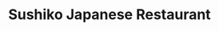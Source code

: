 ---
layout: place
title: "Sushiko Japanese Restaurant"
permalink: /florida/jacksonville/sushiko-japanese-restaurant.html
stateAbbr: FL
stateName: Florida
cityName: Jacksonville
place_id: ChIJsxgfBDu45YgRR853miKhx0E
photos:
  - name: >-
      places/ChIJsxgfBDu45YgRR853miKhx0E/photos/AeeoHcKNxpbpRm2AkBEvVpPJlCM4UYHQPIV296p8LZSGdS82ooHDmR3eir6Dy299DM9E10754xNTkI16G7A-oWwvHqLDPDnwmZEDLMdHkfNiZt24_FgqZp7joHbSDSHemBPFbf2ihuGoeH9zPqSlOB6KO26ngmTfYUeE0WioATl-tk0KNuJR7vpXuunGgUmBXNMbQvKSZnfA6Ei5sfO8I6FXrfzJW9FKCTZuTwmPIPGxzLme8SzdHMjYF2QK2pJONvMDyl9KBCuhNVZfBvJaLq7D4BM4nc3TbOsvhQ-2o6hLg4k9Aw
    widthPx: 960
    heightPx: 720
    authorAttributions:
      - displayName: Sushiko Japanese Restaurant
        uri: https://maps.google.com/maps/contrib/107821488490482296022
        photoUri: >-
          https://lh3.googleusercontent.com/a-/ALV-UjWrKXEXNTgSg4KVJCqMlBXFL1l1sA-RbIoTAttFBvr98Ls9YX0=s100-p-k-no-mo
    flagContentUri: >-
      https://www.google.com/local/imagery/report/?cb_client=maps_api_places.places_api&image_key=!1e10!2sAF1QipMPnuPVInXgQHbMgkZZL1JiYRxDEHHWNNYNEe7M&hl=en-US
    googleMapsUri: >-
      https://www.google.com/maps/place//data=!3m4!1e2!3m2!1sAF1QipMPnuPVInXgQHbMgkZZL1JiYRxDEHHWNNYNEe7M!2e10!4m2!3m1!1s0x88e5b83b041f18b3:0x41c7a1229a77ce47
  - name: >-
      places/ChIJsxgfBDu45YgRR853miKhx0E/photos/AeeoHcIKAwW_ykoSxpmIkJs2EdRlLAN1khqjM3ifdx2IZKZaQMd3PUdfQUwS4Fh3bcA4YnPeh7yKs2-YjWYOZE4nwBCKPtNRQPPJYPnEOOsu-ad6ZSB_GoTBaucMi1i4OIx6z2lX_KpDLaP5xDNkL_D0KhkXhusyYv6P__k2tg9jUQMkFO2lqkmogihM2kLkeNhx9eyDX50Z130fjGXyLIgD3mwAhBxkCXi2Dw66F_4HMmuwm5FJN0PekATmqFacZRGTaXwn7ShDrs7dw9WNN5eRUDd-PcZ6gvPelL9SGB3VEWPHBA
    widthPx: 719
    heightPx: 960
    authorAttributions:
      - displayName: Sushiko Japanese Restaurant
        uri: https://maps.google.com/maps/contrib/107821488490482296022
        photoUri: >-
          https://lh3.googleusercontent.com/a-/ALV-UjWrKXEXNTgSg4KVJCqMlBXFL1l1sA-RbIoTAttFBvr98Ls9YX0=s100-p-k-no-mo
    flagContentUri: >-
      https://www.google.com/local/imagery/report/?cb_client=maps_api_places.places_api&image_key=!1e10!2sAF1QipMu7zJs1-kaW38kUqbDHgGN48NVOa2iGnQy4_tt&hl=en-US
    googleMapsUri: >-
      https://www.google.com/maps/place//data=!3m4!1e2!3m2!1sAF1QipMu7zJs1-kaW38kUqbDHgGN48NVOa2iGnQy4_tt!2e10!4m2!3m1!1s0x88e5b83b041f18b3:0x41c7a1229a77ce47
  - name: >-
      places/ChIJsxgfBDu45YgRR853miKhx0E/photos/AeeoHcLABC8WhQiXWBYJoaUBWShJ_UOj_L0ugqxe5jZzK0PtwKItHWTB9u1HnHuZ3pXonWM7X3eRaTgpcsaf_iJ6FLCUpq8FpHr2RnuP83wWg8a5mJrh7qXBwBzREf62JL2TmV96bgBHon2_Iu-3wGP1zzj7OJLyGiuD_yFCeLhFlLoWpRyCULS_EqV-lSpZqJjthcbhLtgqxt5daE0GRfnB6oM8pdvH5qUblT5UMFYf8kMLrba4plBfQvEhsPJaq3cmbCQcy6TVvYoK56KW_frqfudlbc6WcM1Br0JOxzk972W6kA
    widthPx: 719
    heightPx: 960
    authorAttributions:
      - displayName: Sushiko Japanese Restaurant
        uri: https://maps.google.com/maps/contrib/107821488490482296022
        photoUri: >-
          https://lh3.googleusercontent.com/a-/ALV-UjWrKXEXNTgSg4KVJCqMlBXFL1l1sA-RbIoTAttFBvr98Ls9YX0=s100-p-k-no-mo
    flagContentUri: >-
      https://www.google.com/local/imagery/report/?cb_client=maps_api_places.places_api&image_key=!1e10!2sAF1QipMTrKOHbVnpsIxGz9aolQHuGPuxOiPf9-dpbbnb&hl=en-US
    googleMapsUri: >-
      https://www.google.com/maps/place//data=!3m4!1e2!3m2!1sAF1QipMTrKOHbVnpsIxGz9aolQHuGPuxOiPf9-dpbbnb!2e10!4m2!3m1!1s0x88e5b83b041f18b3:0x41c7a1229a77ce47
  - name: >-
      places/ChIJsxgfBDu45YgRR853miKhx0E/photos/AeeoHcLaqOHpvU7Hok1XGnrNcL85yqKCa7tCrc5-h_K5h6THJxAumJt7_M-r9LpWdvlpCMheeq1rIfztDEk1G_jtjw3qcmqnafPDE5LcukLqYRzRZ3RLMIfVigjRT1l99ggMXA19jN-9lhftximcT4nY_8ep4un4nJL2aqsx0wQ6KmB654AAbb6I46Zes82nMH8oznta1IqrzKqyeXXW7AW5IDYJ8ZFYpdQD_WOU-Cty7G53joWb9gjX8C4ybngLgCj7HFzsYt7VbMtjXPubgQ-cAP7BcY-7N8movqrwpsPW5-XLhAF5iogzWxXJsLwnJ4lPEoAP_JRGvtTN0CHibJ0F8P_Ypj4b7XUoXq5nudhfJuxvJP5cxFkhjfexr3J4RISXOqeNFKeH7AXLwgKbCFeDJMDsm4dIGmEBNmu8WN_ADItrgw
    widthPx: 4800
    heightPx: 3600
    authorAttributions:
      - displayName: Camilo Ramirez
        uri: https://maps.google.com/maps/contrib/108486253246002451692
        photoUri: >-
          https://lh3.googleusercontent.com/a-/ALV-UjWZSSPeHUa-l64Xzm3v1D9kX_aG3R7xTf9_8-41ffBiLEc8qGcC=s100-p-k-no-mo
    flagContentUri: >-
      https://www.google.com/local/imagery/report/?cb_client=maps_api_places.places_api&image_key=!1e10!2sCIHM0ogKEICAgIDLjsjwIg&hl=en-US
    googleMapsUri: >-
      https://www.google.com/maps/place//data=!3m4!1e2!3m2!1sCIHM0ogKEICAgIDLjsjwIg!2e10!4m2!3m1!1s0x88e5b83b041f18b3:0x41c7a1229a77ce47
  - name: >-
      places/ChIJsxgfBDu45YgRR853miKhx0E/photos/AeeoHcK245MmQn9lMQ-1C4fvuNP0q8iTmzFZ-VKcJwaB3bS88MwH-CzZ3Gh60aGJ-sDsBjP3E6I7BLWf_oQd6vZ5V-qWfXqyRaJJTYJxzoIcD7VEezIP_sYG4-5Tq4ExgFrZEqW-hvj9ZntwyX65Ctn8b8nxSgExQ9qls-Kqw15aqzoXkCqWNKFaOz44Wz38CDS7TsQuG8BKyg2IQo9LiRVf28nraJbinB8wgJYOtIjbFBYRzNNY1OoJW77iJwZVcfIrdAplv-pMg7oDxUFH39tEZX7R8CzhkcSdgRWl0k7LP4TQfM8I2nAkeWqFK8ul9jhRJlR8YQB51XqOfHMLsN0ELPpj4vbGDf3OgMCHfsXsBzzYJ73YBH1G5S7bARAJG48dN4_rsl8omHyxFra9ey46EJIbeRAs1SLXIFoJmpJOdtKsEw
    widthPx: 3060
    heightPx: 4080
    authorAttributions:
      - displayName: Sawyer Klein
        uri: https://maps.google.com/maps/contrib/116152063762178628182
        photoUri: >-
          https://lh3.googleusercontent.com/a/ACg8ocLihHQ6m9U3nzG5s8W3WFfPm0KQKE9Um_qc6Y53ta5q6FwxqQ=s100-p-k-no-mo
    flagContentUri: >-
      https://www.google.com/local/imagery/report/?cb_client=maps_api_places.places_api&image_key=!1e10!2sCIHM0ogKEICAgIDD24GYJw&hl=en-US
    googleMapsUri: >-
      https://www.google.com/maps/place//data=!3m4!1e2!3m2!1sCIHM0ogKEICAgIDD24GYJw!2e10!4m2!3m1!1s0x88e5b83b041f18b3:0x41c7a1229a77ce47
  - name: >-
      places/ChIJsxgfBDu45YgRR853miKhx0E/photos/AeeoHcL5NtxSlPFxxOcREk1aIIAFSgFNZcU5YndoDCQyhK_M9YRpkNk9rTIyyycAHDQO7S_d7ScGE9dCZweEbucz5FkJe9vVoMU2AiBiW-e0w0fvkK3lSAlq8nOXfuZCuq33gkPoRGXgTHXkcieXvH_4MPCnyYToJfZUddsPtK8CRkPQ1fimgKI9_ludflycViMYVBO-u9v-iSixgRE9u1JQ4EzMixuGQKDsrIqCPT--0FtBqU9cVeHbDWbe66arYkmjL_YDwOhXp2XoiLt1L1HNFC_eH3OAvdyYsVt5KLy23GiEVXOrqacdJfXh0fQhuxvG07LmLKKZD_nvH3Gz9c7aWFDBCLyMbSspiBQTiShkFJh1yWXA-yVKIh7G_eXMBggCEa1kVfWS1ydontntFV9n2Vu7xEmDgden78k4iYnWL0df560JY2wRbG6IG0qvzg
    widthPx: 3072
    heightPx: 4080
    authorAttributions:
      - displayName: Eric T
        uri: https://maps.google.com/maps/contrib/118170726238261962586
        photoUri: >-
          https://lh3.googleusercontent.com/a-/ALV-UjVjb8zqKZGyqw6PKu9tWcYiHRH-WUJW0NOThpZN9vGtI-DIQwQLYw=s100-p-k-no-mo
    flagContentUri: >-
      https://www.google.com/local/imagery/report/?cb_client=maps_api_places.places_api&image_key=!1e10!2sCIABIhADycKzLghhtWfKVSEAAEfV&hl=en-US
    googleMapsUri: >-
      https://www.google.com/maps/place//data=!3m4!1e2!3m2!1sCIABIhADycKzLghhtWfKVSEAAEfV!2e10!4m2!3m1!1s0x88e5b83b041f18b3:0x41c7a1229a77ce47
  - name: >-
      places/ChIJsxgfBDu45YgRR853miKhx0E/photos/AeeoHcLiPkXeLCjrXoHx8l3RhuyJ-Bn7ibQXaJq1OletZ6gZ8noFQ4QX09YdQNQF-fNhpLi9jn7mVOx6uV7Gis0JrVE2VhTeM1QipALwpTNzZjsD_7qbjzNRZsMi7UE10r08ZdDM9lkOSjV1AGYj4uxE7GQgnyjkpmAw-9DRPG16qsPxoHEjj9RkzSpzb-s-aiML-gssP7xcNfRMVLCKt8wN_OdisxYYZBlyyBcvkRzFsUCNlZS0CNoY9dFOdUO72b0eDftUopVXzS3f2AG4DyVE6j1V3Uqs6w-0F95uF59JvNn5bJr5fd18lmvSXBruVJkQrudevxBQHLBzIyYmHXymYh6J757QoZnlk5SzR5rVYTfJrvxu3DeoXezssosH3lIMmYHtmOCrz1NW0sw_GLtkZqRZrS42NjnG1qN3FxF0vuOm5KAm
    widthPx: 3867
    heightPx: 2900
    authorAttributions:
      - displayName: dave gunn
        uri: https://maps.google.com/maps/contrib/101598331391538554010
        photoUri: >-
          https://lh3.googleusercontent.com/a-/ALV-UjWaVE0YmqLJbtAyMQdiaUoPPU_QRioOn0gi_RzuUgf6NQn9CvzA=s100-p-k-no-mo
    flagContentUri: >-
      https://www.google.com/local/imagery/report/?cb_client=maps_api_places.places_api&image_key=!1e10!2sCIHM0ogKEICAgID-8orczAE&hl=en-US
    googleMapsUri: >-
      https://www.google.com/maps/place//data=!3m4!1e2!3m2!1sCIHM0ogKEICAgID-8orczAE!2e10!4m2!3m1!1s0x88e5b83b041f18b3:0x41c7a1229a77ce47
  - name: >-
      places/ChIJsxgfBDu45YgRR853miKhx0E/photos/AeeoHcJWdCC2haEDtW7qzRa-Uka1R4eqrnbWXpEv3eL9Q_DJg_nWvJ3zNP6N9N4UNI5uBC2D4z1k1IAmkHF8N2bllsVxosuyqst6UGcz8aNzejoKjz6MWcUihKJF9j7CGYeEZiYaVfGzCAV9mFRWEp_lIOJkJkbV1QXtbJxu-TU6dLiG4ITnhlxUgRbOR-RndSqrLe0rwpf_sHpUOrGP6mqQb8BWTeHHc_0rEHwDoZBw8ZpkzFqhOy_mYzwXwjk3uTBp1GyrORYsfDuFD7s5as7qPGE8NebiGGeRXznXBfnN_XsIbda9EGeTr-zsvoSMKUOii5M5ocjalL_EJ9CKy6ECQOyre6AreG55KpZG5hLjmVeblZX2MxDs4jKLIWlFrcMyhmbD_mOaYXqJ1Z43fHE5LX74E1IVVhidXL7X3rSjjW4iMk26
    widthPx: 4032
    heightPx: 3024
    authorAttributions:
      - displayName: Benjamin Allen
        uri: https://maps.google.com/maps/contrib/111488831251573542750
        photoUri: >-
          https://lh3.googleusercontent.com/a-/ALV-UjUhAzYSSiO91GW3I3i54Lxq9BcaA3x4SEDg_DAIWsMH0XYliYnvxA=s100-p-k-no-mo
    flagContentUri: >-
      https://www.google.com/local/imagery/report/?cb_client=maps_api_places.places_api&image_key=!1e10!2sCIHM0ogKEICAgIDyj6-x6AE&hl=en-US
    googleMapsUri: >-
      https://www.google.com/maps/place//data=!3m4!1e2!3m2!1sCIHM0ogKEICAgIDyj6-x6AE!2e10!4m2!3m1!1s0x88e5b83b041f18b3:0x41c7a1229a77ce47
  - name: >-
      places/ChIJsxgfBDu45YgRR853miKhx0E/photos/AeeoHcKGO61slap4ovZ0h8BtGpQdT5kG-FRsjYL9PWonTDvy7qkYTvQnI2a7NQBcDrd_AdjrhSY3ys2pcO2tSJWHlkL9nYlc-jNAbS-V6VFBNS7yoraXkpo1JOKNpQVDSk4cVNt4b_nJeb9-Nc27-2rva6K-ttKM6yIuP7f7WzWcWSyGRGeMnZDhwoXy_cvcxMzYbrFbsXbroy1SHzq84lXohLtCvb48lB6Sz-5bZ4DSnfXiPmnVjywDjWq6-wFT2VWv2yEBeXttiufsl2mSXdlT7eL-ewzi_NtezXc0ORLBxIOFGmt02hxdEVyWcqG5sTDJXji-0xphuSsoxKj3cjHf6Z04-aeoY_mHVKzQWWqrz-Vk-GO08fHtSNSBbo4-StNf3uTao4anAf814TIPpcKdcgAdFORTXsn2pBoJq7CCSNIzRoaK
    widthPx: 2992
    heightPx: 2992
    authorAttributions:
      - displayName: Sherry Carter
        uri: https://maps.google.com/maps/contrib/101568791700987647164
        photoUri: >-
          https://lh3.googleusercontent.com/a-/ALV-UjXe7Ycvdm6X6kYZsFRPsWMz3CVubQ3UBnOiztnIY1sD10ecAXnc=s100-p-k-no-mo
    flagContentUri: >-
      https://www.google.com/local/imagery/report/?cb_client=maps_api_places.places_api&image_key=!1e10!2sCIHM0ogKEICAgID3-MOcoAE&hl=en-US
    googleMapsUri: >-
      https://www.google.com/maps/place//data=!3m4!1e2!3m2!1sCIHM0ogKEICAgID3-MOcoAE!2e10!4m2!3m1!1s0x88e5b83b041f18b3:0x41c7a1229a77ce47
  - name: >-
      places/ChIJsxgfBDu45YgRR853miKhx0E/photos/AeeoHcIYQdKaXy0an2Vw6uJoB9r3tK3nOQEfUJoZyPrW10O07IKRMiQkx_uPo1NhrAAQ1l2mmU7rL3SkdkNCbFrji-Xb2e1yhqOQYZ4pIKfv8uZC-SsZIGTN8D18lTm0BDQQ4TolEjecfdJNGQMZBqQGkBbVIhX7luPecO2TVYnSWvMrm9vpwlhJz2pvXm-5ItsYW5-bxSRtl_lpkk3x9ksjxPRx1xMVkFf9gzqihAABvwo6se7w-zOc6IDfdfdCcIiDd6nbHxXnX70dcrF6jV7D7WU9aHQIVwawgZxaf7rhsWVcnu0OHNiUkRDgHglQeYgY1-decTCy9hstTiPKAbG6unnffAvES7vG_ZXk0OJ2oilqYR6gS7QPd77cVKLjOSlXG_XcksJz-wVKgwrtm_KdM10Yscaiw_pvwkGbtXxY8BOgsw
    widthPx: 4032
    heightPx: 3024
    authorAttributions:
      - displayName: Virginia McDowell
        uri: https://maps.google.com/maps/contrib/109086728267599211711
        photoUri: >-
          https://lh3.googleusercontent.com/a-/ALV-UjXmYJ8i7e70axQUnh_ccqtS-ioJBSQso-aeYVP8zpMJ2D4sue7rGA=s100-p-k-no-mo
    flagContentUri: >-
      https://www.google.com/local/imagery/report/?cb_client=maps_api_places.places_api&image_key=!1e10!2sCIHM0ogKEICAgMCQ992GKA&hl=en-US
    googleMapsUri: >-
      https://www.google.com/maps/place//data=!3m4!1e2!3m2!1sCIHM0ogKEICAgMCQ992GKA!2e10!4m2!3m1!1s0x88e5b83b041f18b3:0x41c7a1229a77ce47
address: 3620 St Johns Ave, Jacksonville, FL 32205, USA
street: 3620 St Johns Ave
city: Jacksonville
state: FL
zip: '32205'
country: USA
neighborhood: Avondale
latitude: '30.295961'
longitude: '-81.704484'
accessibility_options:
  wheelchairAccessibleParking: true
  wheelchairAccessibleEntrance: true
  wheelchairAccessibleRestroom: true
  wheelchairAccessibleSeating: true
business_status: OPERATIONAL
name: Sushiko Japanese Restaurant
google_maps_links:
  directionsUri: >-
    https://www.google.com/maps/dir//''/data=!4m7!4m6!1m1!4e2!1m2!1m1!1s0x88e5b83b041f18b3:0x41c7a1229a77ce47!3e0
  placeUri: https://maps.google.com/?cid=4739934302823239239
  writeAReviewUri: >-
    https://www.google.com/maps/place//data=!4m3!3m2!1s0x88e5b83b041f18b3:0x41c7a1229a77ce47!12e1
  reviewsUri: >-
    https://www.google.com/maps/place//data=!4m4!3m3!1s0x88e5b83b041f18b3:0x41c7a1229a77ce47!9m1!1b1
  photosUri: >-
    https://www.google.com/maps/place//data=!4m3!3m2!1s0x88e5b83b041f18b3:0x41c7a1229a77ce47!10e5
primary_type: Japanese Restaurant
opening_hours:
  regular: null
  current: null
secondary_opening_hours:
  regular:
    weekdayDescriptions: null
    type: null
  current:
    weekdayDescriptions: null
    type: null
phone: (904) 388-5688
price_level: PRICE_LEVEL_MODERATE
price_range: $10 &ndash; $20
rating: '4.5'
rating_count: 485
website: http://sushikojax.com/
description: >-
  Intimate sushi house featuring a variety of rolls, Japanese fare & hibachi
  meals in a relaxed venue.
reviews:
  - name: >-
      places/ChIJsxgfBDu45YgRR853miKhx0E/reviews/ChdDSUhNMG9nS0VJQ0FnTUNROTkyR2lBRRAB
    relativePublishTimeDescription: a month ago
    rating: 5
    text:
      text: >-
        My new go-to restaurant! The food is amazing. If you are vegan or gluten
        free, you’ll be shocked by how many choices there are. As in an ENTIRE
        vegan menu with over 60 options front and back! The flavors and textures
        were tremendous. Can’t recommend this place enough. Pictures don’t do
        justice.
      languageCode: en
    originalText:
      text: >-
        My new go-to restaurant! The food is amazing. If you are vegan or gluten
        free, you’ll be shocked by how many choices there are. As in an ENTIRE
        vegan menu with over 60 options front and back! The flavors and textures
        were tremendous. Can’t recommend this place enough. Pictures don’t do
        justice.
      languageCode: en
    authorAttribution:
      displayName: Virginia McDowell
      uri: https://www.google.com/maps/contrib/109086728267599211711/reviews
      photoUri: >-
        https://lh3.googleusercontent.com/a-/ALV-UjXmYJ8i7e70axQUnh_ccqtS-ioJBSQso-aeYVP8zpMJ2D4sue7rGA=s128-c0x00000000-cc-rp-mo-ba4
    publishTime: '2025-03-08T00:20:55.256583Z'
    flagContentUri: >-
      https://www.google.com/local/review/rap/report?postId=ChdDSUhNMG9nS0VJQ0FnTUNROTkyR2lBRRAB&d=17924085&t=1
    googleMapsUri: >-
      https://www.google.com/maps/reviews/data=!4m6!14m5!1m4!2m3!1sChdDSUhNMG9nS0VJQ0FnTUNROTkyR2lBRRAB!2m1!1s0x88e5b83b041f18b3:0x41c7a1229a77ce47
  - name: >-
      places/ChIJsxgfBDu45YgRR853miKhx0E/reviews/ChdDSUhNMG9nS0VJQ0FnTURJckp1eC1BRRAB
    relativePublishTimeDescription: in the last week
    rating: 5
    text:
      text: >-
        amazing vegan options! this cute little japanese restaurant has a full
        vegan menu with about a million sushi options. we got four rolls and all
        were amazing- v14 was the clear favorite. the service was friendly and
        prompt and the place was clean. there’s a big table set up in the middle
        for takeout, which does bring the ambience down a tad for dining in, but
        we wish we lived in the area so we could frequent this spot on the reg!
      languageCode: en
    originalText:
      text: >-
        amazing vegan options! this cute little japanese restaurant has a full
        vegan menu with about a million sushi options. we got four rolls and all
        were amazing- v14 was the clear favorite. the service was friendly and
        prompt and the place was clean. there’s a big table set up in the middle
        for takeout, which does bring the ambience down a tad for dining in, but
        we wish we lived in the area so we could frequent this spot on the reg!
      languageCode: en
    authorAttribution:
      displayName: sara bosely
      uri: https://www.google.com/maps/contrib/112311391984023746695/reviews
      photoUri: >-
        https://lh3.googleusercontent.com/a/ACg8ocLSC64_5-DN1mnhahuJrdVo1Q7rR6nHf6NpOyevwgd8SbJrXw=s128-c0x00000000-cc-rp-mo-ba3
    publishTime: '2025-04-07T23:57:44.287406Z'
    flagContentUri: >-
      https://www.google.com/local/review/rap/report?postId=ChdDSUhNMG9nS0VJQ0FnTURJckp1eC1BRRAB&d=17924085&t=1
    googleMapsUri: >-
      https://www.google.com/maps/reviews/data=!4m6!14m5!1m4!2m3!1sChdDSUhNMG9nS0VJQ0FnTURJckp1eC1BRRAB!2m1!1s0x88e5b83b041f18b3:0x41c7a1229a77ce47
  - name: >-
      places/ChIJsxgfBDu45YgRR853miKhx0E/reviews/ChRDSUhNMG9nS0VJQ0FnSUQzLU1NYxAB
    relativePublishTimeDescription: 5 months ago
    rating: 5
    text:
      text: >-
        Delicious sushi with a completely separate and extensive vegan menu.  
        The food was excellent and service was outstanding.  Parking was a issue
        as it was street parking and I the weekend.  Regardless this place is so
        worth going to!
      languageCode: en
    originalText:
      text: >-
        Delicious sushi with a completely separate and extensive vegan menu.  
        The food was excellent and service was outstanding.  Parking was a issue
        as it was street parking and I the weekend.  Regardless this place is so
        worth going to!
      languageCode: en
    authorAttribution:
      displayName: Sherry Carter
      uri: https://www.google.com/maps/contrib/101568791700987647164/reviews
      photoUri: >-
        https://lh3.googleusercontent.com/a-/ALV-UjXe7Ycvdm6X6kYZsFRPsWMz3CVubQ3UBnOiztnIY1sD10ecAXnc=s128-c0x00000000-cc-rp-mo-ba6
    publishTime: '2024-11-12T04:53:14.184810Z'
    flagContentUri: >-
      https://www.google.com/local/review/rap/report?postId=ChRDSUhNMG9nS0VJQ0FnSUQzLU1NYxAB&d=17924085&t=1
    googleMapsUri: >-
      https://www.google.com/maps/reviews/data=!4m6!14m5!1m4!2m3!1sChRDSUhNMG9nS0VJQ0FnSUQzLU1NYxAB!2m1!1s0x88e5b83b041f18b3:0x41c7a1229a77ce47
  - name: >-
      places/ChIJsxgfBDu45YgRR853miKhx0E/reviews/ChZDSUhNMG9nS0VJQ0FnSUN2a09PQ1ZREAE
    relativePublishTimeDescription: 4 months ago
    rating: 4
    text:
      text: >-
        As someone who rally goes to Japanese places anymore because of the lack
        of creative vegiterian options, we were blown away at how many options
        they had.  There was an entire menu just for vegiterian options which
        was probably around 30-40 choices.


        We got the pickle pickle, JVL, Avacado crunch, and spicy girl.  Our
        favorites were definitly the Avacado crunch and pickle pickle for their
        good texture and flavors.  The other two weren’t as exciting. The JVL
        was a bunch of fried stuff which I was expecting to have more of a
        crunch but it was more chewy and the spicy girl was a bit one note as
        well.


        The hot sake was good but wasn’t very warm.  We got some for all of us
        and they ranged from Luke warm to slightly warmer.  It was still decent
        sake so it didn’t take away too much from it.


        The service was great and the atmosphere was pretty decent as well. 
        Overall a good place with an incredible amount of vegiterian options.
      languageCode: en
    originalText:
      text: >-
        As someone who rally goes to Japanese places anymore because of the lack
        of creative vegiterian options, we were blown away at how many options
        they had.  There was an entire menu just for vegiterian options which
        was probably around 30-40 choices.


        We got the pickle pickle, JVL, Avacado crunch, and spicy girl.  Our
        favorites were definitly the Avacado crunch and pickle pickle for their
        good texture and flavors.  The other two weren’t as exciting. The JVL
        was a bunch of fried stuff which I was expecting to have more of a
        crunch but it was more chewy and the spicy girl was a bit one note as
        well.


        The hot sake was good but wasn’t very warm.  We got some for all of us
        and they ranged from Luke warm to slightly warmer.  It was still decent
        sake so it didn’t take away too much from it.


        The service was great and the atmosphere was pretty decent as well. 
        Overall a good place with an incredible amount of vegiterian options.
      languageCode: en
    authorAttribution:
      displayName: Conner Jolly
      uri: https://www.google.com/maps/contrib/100222591964588524074/reviews
      photoUri: >-
        https://lh3.googleusercontent.com/a-/ALV-UjU-WYGE7k-vmS-sbe05Km8sQbeORd80n172TiutkDAHeikS3zdLXw=s128-c0x00000000-cc-rp-mo-ba5
    publishTime: '2024-12-07T06:44:54.239413Z'
    flagContentUri: >-
      https://www.google.com/local/review/rap/report?postId=ChZDSUhNMG9nS0VJQ0FnSUN2a09PQ1ZREAE&d=17924085&t=1
    googleMapsUri: >-
      https://www.google.com/maps/reviews/data=!4m6!14m5!1m4!2m3!1sChZDSUhNMG9nS0VJQ0FnSUN2a09PQ1ZREAE!2m1!1s0x88e5b83b041f18b3:0x41c7a1229a77ce47
  - name: >-
      places/ChIJsxgfBDu45YgRR853miKhx0E/reviews/ChZDSUhNMG9nS0VJQ0FnTUN3cDZhaEtREAE
    relativePublishTimeDescription: 3 weeks ago
    rating: 5
    text:
      text: >-
        Sushiko is absolutely fabulous! Our dining experiences are five star,
        always friendly, relaxing and we’ve never waited long for our meals.
        Sushiko menu ‘s’ satisfy every and any craving your heart may have. Five
        Star dishes, every dish served has been satisfyingly delicious and
        fresh. Along with our favorites we order something new each time, this
        restaurant is amazing & authentic.

        Sushi, Maki, Sashimi and Vegetarian Sushi, we could eat Sushiko seven
        times a week!

        Dine in or Take out for nights at home….we love to treat ourselves and
        this is a favorite!
      languageCode: en
    originalText:
      text: >-
        Sushiko is absolutely fabulous! Our dining experiences are five star,
        always friendly, relaxing and we’ve never waited long for our meals.
        Sushiko menu ‘s’ satisfy every and any craving your heart may have. Five
        Star dishes, every dish served has been satisfyingly delicious and
        fresh. Along with our favorites we order something new each time, this
        restaurant is amazing & authentic.

        Sushi, Maki, Sashimi and Vegetarian Sushi, we could eat Sushiko seven
        times a week!

        Dine in or Take out for nights at home….we love to treat ourselves and
        this is a favorite!
      languageCode: en
    authorAttribution:
      displayName: Cindy Lucas
      uri: https://www.google.com/maps/contrib/107816545679980234904/reviews
      photoUri: >-
        https://lh3.googleusercontent.com/a/ACg8ocIRmyRKS2x6YaNnqqQi63Ir1a9vHOqo3sJCyGm-LYFq7Jt-dg=s128-c0x00000000-cc-rp-mo
    publishTime: '2025-03-21T16:50:09.516745Z'
    flagContentUri: >-
      https://www.google.com/local/review/rap/report?postId=ChZDSUhNMG9nS0VJQ0FnTUN3cDZhaEtREAE&d=17924085&t=1
    googleMapsUri: >-
      https://www.google.com/maps/reviews/data=!4m6!14m5!1m4!2m3!1sChZDSUhNMG9nS0VJQ0FnTUN3cDZhaEtREAE!2m1!1s0x88e5b83b041f18b3:0x41c7a1229a77ce47
parking_options:
  freeParkingLot: true
  freeStreetParking: true
  valetParking: false
payment_options:
  acceptsCreditCards: true
  acceptsDebitCards: true
  acceptsCashOnly: false
  acceptsNfc: true
allow_dogs: null
curbside_pickup: null
delivery: true
dine_in: true
good_for_children: true
good_for_groups: true
good_for_sports: false
live_music: false
menu_for_children: true
outdoor_seating: null
reservable: true
restroom: true
serves_beer: true
serves_breakfast: false
serves_brunch: false
serves_cocktails: null
serves_coffee: null
serves_dinner: true
serves_dessert: true
serves_lunch: true
serves_vegetarian_food: true
serves_wine: true
takeout: true

---